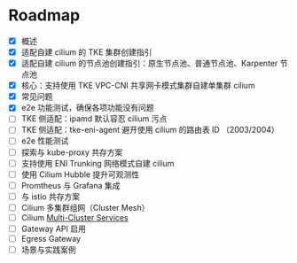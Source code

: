 # Roadmap

- [x] 概述
- [x] 适配自建 cilium 的 TKE 集群创建指引
- [x] 适配自建 cilium 的节点池创建指引：原生节点池、普通节点池、Karpenter 节点池
- [x] 核心：支持使用 TKE VPC-CNI 共享网卡模式集群自建单集群 cilium
- [x] 常见问题
- [x] e2e 功能测试，确保各项功能没有问题
- [ ] TKE 侧适配：ipamd 默认容忍 cilium 污点
- [ ] TKE 侧适配：tke-eni-agent 避开使用 cilium 的路由表 ID （2003/2004）
- [ ] e2e 性能测试
- [ ] 探索与 kube-proxy 共存方案
- [ ] 支持使用 ENI Trunking 网络模式自建 cilium
- [ ] 使用 Cilium Hubble 提升可观测性
- [ ] Promtheus 与 Grafana 集成
- [ ] 与 istio 共存方案
- [ ] Cilium 多集群组网（Cluster Mesh）
- [ ] Cilium [Multi-Cluster Services](https://docs.cilium.io/en/latest/network/clustermesh/mcsapi/)
- [ ] Gateway API 启用
- [ ] Egress Gateway
- [ ] 场景与实践案例
